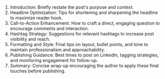 1. Introduction: Briefly restate the post's purpose and context.
2. Headline Optimization: Tips for shortening and sharpening the headline to maximize reader hook.
3. Call-to-Action Enhancement: How to craft a direct, engaging question to encourage comments and interaction.
4. Hashtag Strategy: Suggestions for relevant hashtags to increase post visibility and reach.
5. Formatting and Style: Final tips on layout, bullet points, and tone to maintain professionalism and approachability.
6. Publishing Guidance: Best times to post on LinkedIn, tagging strategies, and monitoring engagement for follow-up.
7. Summary: Concise wrap-up encouraging the author to apply these final touches before publishing.
